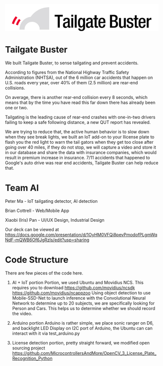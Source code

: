 ![logo](Logo_Large.jpg)
# Tailgate Buster
We built Tailgate Buster, to sense tailgating and prevent accidents.

According to figures from the National Highway Traffic Safety Administration (NHTSA), out of the 6 million car accidents that happen on U.S. roads every year, over 40% of them (2.5 million) are rear-end collisions.

On average, there is another rear-end collision every 8 seconds, which means that by the time you have read this far down there has already been one or two.

Tailgating is the leading cause of rear-end crashes with one-in-two drivers failing to keep a safe following distance, a new QUT report has revealed.

We are trying to reduce that, the active human behavior is to slow down when they see break lights, we built an IoT add-on to your llicense plate to flash you the red light to warn the tail gators when they get too close after going over 40 miles, if they do not stop, we will capture a video and store it in our database and share the data with insurance companies, which would result in premium increase in insurance.  7/11 accidents that happened to Google's auto drive was rear end accidents, Tailgate Buster can help reduce that.

# Team AI
Peter Ma - IoT tailgating detector, AI detection

Brian Cottrell - Web/Mobile App

Xiaobi (Iris) Pan - UI/UX Design, Industrial Design

Our deck can be viewed at 
https://docs.google.com/presentation/d/1OyHM0VFQi8pevPmodofPLgmWqNdF-mQWB6Of6JgRzls/edit?usp=sharing

# Code Structure
There are few pieces of the code here.
1) AI + IoT portion Portion, we used Ubuntu and Movidius NCS.  This requires you to download
https://github.com/movidius/ncsdk
https://github.com/movidius/ncappzoo
Using object detection to use Mobile-SSD-Net to launch inference with the Convolutional Neural Network to determine up to 20 subjects, we are specifically looking for Person and Cars.  This helps us to determine whether we should record the video.

2) Arduino portion
Arduino is rather simple, we place sonic ranger on D6, and backlight LED Display on I2C port of Arduino, the Ubuntu can can interact with it via test_arduino.py

3) License detection portion, pretty straight forward, we modified open sourcing project
https://github.com/MicrocontrollersAndMore/OpenCV_3_License_Plate_Recognition_Python

